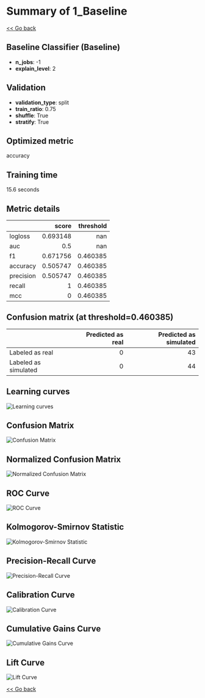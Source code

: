 # Summary of 1_Baseline

[<< Go back](../README.md)


## Baseline Classifier (Baseline)
- **n_jobs**: -1
- **explain_level**: 2

## Validation
 - **validation_type**: split
 - **train_ratio**: 0.75
 - **shuffle**: True
 - **stratify**: True

## Optimized metric
accuracy

## Training time

15.6 seconds

## Metric details
|           |    score |   threshold |
|:----------|---------:|------------:|
| logloss   | 0.693148 |  nan        |
| auc       | 0.5      |  nan        |
| f1        | 0.671756 |    0.460385 |
| accuracy  | 0.505747 |    0.460385 |
| precision | 0.505747 |    0.460385 |
| recall    | 1        |    0.460385 |
| mcc       | 0        |    0.460385 |


## Confusion matrix (at threshold=0.460385)
|                      |   Predicted as real |   Predicted as simulated |
|:---------------------|--------------------:|-------------------------:|
| Labeled as real      |                   0 |                       43 |
| Labeled as simulated |                   0 |                       44 |

## Learning curves
![Learning curves](learning_curves.png)
## Confusion Matrix

![Confusion Matrix](confusion_matrix.png)


## Normalized Confusion Matrix

![Normalized Confusion Matrix](confusion_matrix_normalized.png)


## ROC Curve

![ROC Curve](roc_curve.png)


## Kolmogorov-Smirnov Statistic

![Kolmogorov-Smirnov Statistic](ks_statistic.png)


## Precision-Recall Curve

![Precision-Recall Curve](precision_recall_curve.png)


## Calibration Curve

![Calibration Curve](calibration_curve_curve.png)


## Cumulative Gains Curve

![Cumulative Gains Curve](cumulative_gains_curve.png)


## Lift Curve

![Lift Curve](lift_curve.png)



[<< Go back](../README.md)
